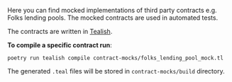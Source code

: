 Here you can find mocked implementations of third party contracts e.g. Folks lending pools. The mocked contracts are used in automated tests.

The contracts are written in [Tealish](https://tealish.tinyman.org).

**To compile a specific contract run**:

```
poetry run tealish compile contract-mocks/folks_lending_pool_mock.tl
```

The generated `.teal` files will be stored in `contract-mocks/build` directory.
